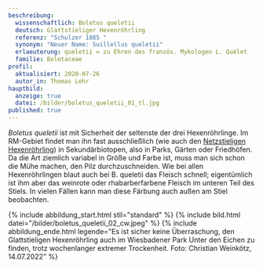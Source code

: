 ```yaml
---
beschreibung:
  wissenschaftlich: Boletus queletii
  deutsch: Glattstieliger Hexenröhrling
  referenz: "Schulzer 1885 "
  synonym: "Neuer Name: Suillellus queletii"
  erlaeuterung: queletii = zu Ehren des französ. Mykologen L. Quélet
  familie: Boletaceae
profil:
  aktualisiert: 2020-07-26
  autor_in: Thomas Lehr
hauptbild:
  anzeige: true
  datei: /bilder/boletus_queletii_01_tl.jpg
published: true
---
```

*Boletus queletii* ist mit Sicherheit der seltenste der drei Hexenröhrlinge. Im RM-Gebiet findet man ihn fast ausschließlich (wie auch den [Netzstieligen Hexenröhrling](/pilze/boletus-luridus-netzstieliger-hexenröhrling)) in Sekundärbiotopen, also in Parks, Gärten oder Friedhöfen. Da die Art ziemlich variabel in Größe und Farbe ist, muss man sich schon die Mühe machen, den Pilz durchzuschneiden. Wie bei allen Hexenröhrlingen blaut auch bei B. queletii das Fleisch schnell; eigentümlich ist ihm aber das weinrote oder rhabarberfarbene Fleisch im unteren Teil des Stiels. In vielen Fällen kann man diese Färbung auch außen am Stiel beobachten.

{% include abbildung_start.html stil="standard" %}
{% include bild.html datei="/bilder/boletus_queletii_02_cw.jpeg" %}
{% include abbildung_ende.html legende="Es ist sicher keine Überraschung, den Glattstieligen Hexenröhrling auch im Wiesbadener Park Unter den Eichen zu finden, trotz wochenlanger extremer Trockenheit. Foto: Christian Weinkötz, 14.07.2022" %}